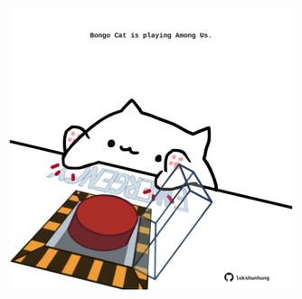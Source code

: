 <!-- built at 07/09/2025, 13:03:58 UTC -->
<p align="center">
  <img width="500" height="500" src="./ReadmeImage.svg">
</p>
